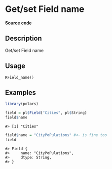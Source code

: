 
# Get/set Field name

[**Source code**](https://github.com/pola-rs/r-polars/tree/3908b5beab9ec917b825bad8f9a820caad37cb4a/R/Field.R#L79)

## Description

Get/set Field name

## Usage

<pre><code class='language-R'>RField_name()
</code></pre>

## Examples

``` r
library(polars)

field = pl$Field("Cities", pl$String)
field$name
```

    #> [1] "Cities"

``` r
field$name = "CityPoPulations" #<- is fine too
field
```

    #> Field {
    #>     name: "CityPoPulations",
    #>     dtype: String,
    #> }
